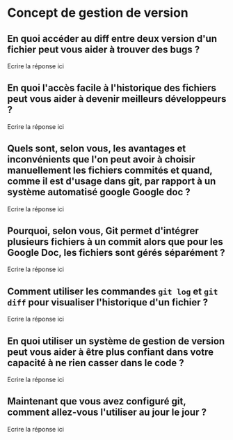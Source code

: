 # Concept de gestion de version

## En quoi accéder au diff entre deux version d'un fichier peut vous aider à trouver des bugs ? 

Ecrire la réponse ici

## En quoi l'accès facile à l'historique des fichiers peut vous aider à devenir meilleurs développeurs ? 

Ecrire la réponse ici

## Quels sont, selon vous, les avantages et inconvénients que l'on peut avoir à choisir manuellement les fichiers commités et quand, comme il est d'usage dans git, par rapport à un système automatisé google Google doc ?

Ecrire la réponse ici

## Pourquoi, selon vous, Git permet d'intégrer plusieurs fichiers à un commit alors que pour les Google Doc, les fichiers sont gérés séparément ?

Ecrire la réponse ici

## Comment utiliser les commandes `git log` et `git diff` pour visualiser l'historique d'un fichier ?

Ecrire la réponse ici


## En quoi utiliser un système de gestion de version peut vous aider à être plus confiant dans votre capacité à ne rien casser dans le code ?

Ecrire la réponse ici

## Maintenant que vous avez configuré git, comment allez-vous l'utiliser au jour le jour ? 

Ecrire la réponse ici
